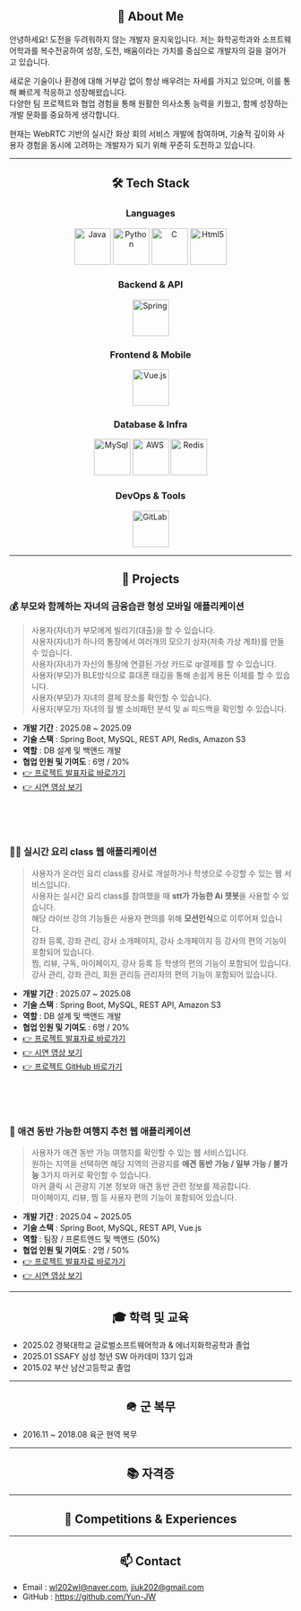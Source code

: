 <h2 align="center">👋 About Me</h2>
안녕하세요! 도전을 두려워하지 않는 개발자 윤지욱입니다.  
저는 화학공학과와 소프트웨어학과를 복수전공하여 성장, 도전, 배움이라는 가치를 중심으로 개발자의 길을 걸어가고 있습니다.  

새로운 기술이나 환경에 대해 거부감 없이 항상 배우려는 자세를 가지고 있으며, 이를 통해 빠르게 적응하고 성장해왔습니다.  
다양한 팀 프로젝트와 협업 경험을 통해 원활한 의사소통 능력을 키웠고, 함께 성장하는 개발 문화를 중요하게 생각합니다.  

현재는 WebRTC 기반의 실시간 화상 회의 서비스 개발에 참여하며, 기술적 깊이와 사용자 경험을 동시에 고려하는 개발자가 되기 위해 꾸준히 도전하고 있습니다.  

<hr/>

<!-- ✅ Tech Stack만 센터 정렬 -->
<div align="center">
  <h2>🛠 Tech Stack</h2>

  <h3>Languages</h3>
  <div>
    <img src="https://cdn.jsdelivr.net/gh/devicons/devicon/icons/java/java-original.svg" alt="Java" width="65" height="65"/>
    <img src="https://cdn.jsdelivr.net/gh/devicons/devicon/icons/python/python-original.svg" alt="Python" width="65" height="65"/>
    <img src="https://cdn.jsdelivr.net/gh/devicons/devicon/icons/c/c-original.svg" alt="C" width="65" height="65"/>
    <img src="https://cdn.jsdelivr.net/gh/devicons/devicon@latest/icons/html5/html5-original.svg" alt="Html5" width="65" height="65"/>
  </div>

  <h3>Backend & API</h3>
  <div>
    <img src="https://cdn.jsdelivr.net/gh/devicons/devicon/icons/spring/spring-original.svg" alt="Spring" width="65" height="65"/>
  </div>

  <h3>Frontend & Mobile</h3>
  <div>
    <img src="https://cdn.jsdelivr.net/gh/devicons/devicon@latest/icons/vuejs/vuejs-original-wordmark.svg" alt="Vue.js" width="65" height="65" />
  </div>

  <h3>Database & Infra</h3>
  <div>
    <img src="https://cdn.jsdelivr.net/gh/devicons/devicon/icons/mysql/mysql-original-wordmark.svg" alt="MySql" width="65" height="65"/>
    <img src="https://cdn.jsdelivr.net/gh/devicons/devicon/icons/amazonwebservices/amazonwebservices-original-wordmark.svg" alt="AWS" width="65" height="65"/>
    <img src="https://cdn.jsdelivr.net/gh/devicons/devicon@latest/icons/redis/redis-original-wordmark.svg" alt="Redis" width="65" height="65"/>
  </div>

  <h3>DevOps &amp; Tools</h3>
  <div>
    <img src="https://cdn.jsdelivr.net/gh/devicons/devicon/icons/gitlab/gitlab-original-wordmark.svg" alt="GitLab" width="65" height="65"/>
  </div>
</div>
<!-- ✅ 여기서부터 다시 왼쪽 정렬 -->

<hr/>

<h2 align="center">🧩 Projects</h2>

<h3>💰 부모와 함께하는 자녀의 금융습관 형성 모바일 애플리케이션 </h3>

> 사용자(자녀)가 부모에게 빌리기(대출)을 할 수 있습니다.<br/>
> 사용자(자녀)가 하나의 통장에서 여러개의 모으기 상자(저축 가상 계좌)를 만들 수 있습니다.<br/>
> 사용자(자녀)가 자신의 통장에 연결된 가상 카드로 qr결제를 할 수 있습니다.<br/>
> 사용자(부모)가 BLE방식으로 휴대폰 태깅을 통해 손쉽게 용돈 이체를 할 수 있습니다.<br/>
> 사용자(부모)가 자녀의 결제 장소를 확인할 수 있습니다.<br/>
> 사용자(부모가) 자녀의 월 별 소비패턴 분석 및 ai 피드백을 확인할 수 있습니다.<br/>
- **개발 기간** : 2025.08 ~ 2025.09
- **기술 스택** : Spring Boot, MySQL, REST API, Redis, Amazon S3
- **역할** : DB 설계 및 백앤드 개발
- **협업 인원 및 기여도** : 6명 / 20%
- [👉 프로젝트 발표자료 바로가기](https://drive.google.com/file/d/1Uw2gapBiiP2K9Fam_ezOOet1-LlcGQBk/view?usp=sharing)
- [👉 시연 영상 보기](https://drive.google.com/file/d/1A2bktW7N_5bP-0_WzBSpSIQ047Ghz4xO/view?usp=sharing)

<br/><br/><br/>

<h3>🧑‍🍳 실시간 요리 class 웹 애플리케이션 </h3>

> 사용자가 온라인 요리 class를 강사로 개설하거나 학생으로 수강할 수 있는 웹 서비스입니다.<br/>
> 사용자는 실시간 요리 class를 참여했을 때 **stt가 가능한 Ai 챗봇**을 사용할 수 있습니다.<br/>
> 해당 라이브 강의 기능들은 사용자 편의를 위해 **모션인식**으로 이루어져 있습니다.<br/>
> 강좌 등록, 강좌 관리, 강사 소개페이지, 강사 소개페이지 등 강사의 편의 기능이 포함되어 있습니다.<br/>
> 찜, 리뷰, 구독, 마이페이지, 강사 등록 등 학생의 편의 기능이 포함되어 있습니다.<br/>
> 강사 관리, 강좌 관리, 회원 관리등 관리자의 편의 기능이 포함되어 있습니다.<br/>
- **개발 기간** : 2025.07 ~ 2025.08  
- **기술 스택** : Spring Boot, MySQL, REST API, Amazon S3 
- **역할** : DB 설계 및 백앤드 개발 
- **협업 인원 및 기여도** : 6명 / 20%
- [👉 프로젝트 발표자료 바로가기](https://docs.google.com/presentation/d/1pcTB8XYNn44W4k3oek-c06v-qzuwudrD/edit?usp=sharing&ouid=100501040939741658982&rtpof=true&sd=true)  
- [👉 시연 영상 보기](https://www.youtube.com/watch?v=ha1RtZ4cx0k)
- [👉 프로젝트 GitHub 바로가기](https://github.com/Reciplay)

<br/><br/><br/>

<h3>🦮 애견 동반 가능한 여행지 추천 웹 애플리케이션 </h3>

> 사용자가 애견 동반 가능 여행지를 확인할 수 있는 웹 서비스입니다.<br/>
> 원하는 지역을 선택하면 해당 지역의 관광지를 **애견 동반 가능 / 일부 가능 / 불가능** 3가지 마커로 확인할 수 있습니다.<br/>
> 마커 클릭 시 관광지 기본 정보와 애견 동반 관련 정보를 제공합니다.<br/>
> 마이페이지, 리뷰, 찜 등 사용자 편의 기능이 포함되어 있습니다.<br/>
- **개발 기간** : 2025.04 ~ 2025.05  
- **기술 스택** : Spring Boot, MySQL, REST API, Vue.js 
- **역할** : 팀장 / 프론트엔드 및 백앤드 (50%)
- **협업 인원 및 기여도** : 2명 / 50%
- [👉 프로젝트 발표자료 바로가기](https://docs.google.com/presentation/d/1hYEqx4hVO2WHo1uhR6nNQYrD2qtl_bJO/edit?usp=drive_link&ouid=100501040939741658982&rtpof=true&sd=true)  
- [👉 시연 영상 보기](https://www.youtube.com/watch?v=fpwNBkWgSuc)

<hr/>

<h2 align="center">🎓 학력 및 교육</h2>

- 2025.02 경북대학교 글로벌소프트웨어학과 & 에너지화학공학과 졸업
- 2025.01 SSAFY 삼성 청년 SW 아카데미 13기 입과
- 2015.02 부산 남산고등학교 졸업

<hr/>

<h2 align="center">🪖 군 복무</h2>

- 2016.11 ~ 2018.08 육군 현역 복무

<hr/>

<h2 align="center">📚 자격증</h2>

<hr/>

<h2 align="center">🏅 Competitions & Experiences</h2>

<hr/>

<h2 align="center">📫 Contact</h2>

- Email : wl202wl@naver.com, jiuk202@gmail.com
- GitHub : https://github.com/Yun-JW
